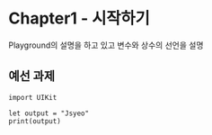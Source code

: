 # Chapter1 - 시작하기
Playground의 설명을 하고 있고 변수와 상수의 선언을 설명

## 예선 과제
```
import UIKit

let output = "Jsyeo"
print(output)
```
